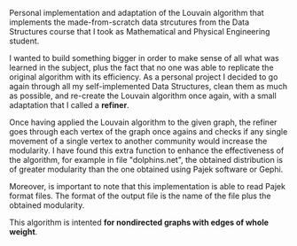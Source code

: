 Personal implementation and adaptation of the Louvain algorithm that implements the made-from-scratch data strcutures from the Data Structures course that I took as Mathematical and Physical Engineering student.

I wanted to build something bigger in order to make sense of all what was learned in the subject, plus the fact that no one was able to replicate the original algorithm with its efficiency. As a personal project I decided to go again through all my self-implemented Data Structures, clean them as much as possible, and re-create the Louvain algorithm once again, with a small adaptation that I called a **refiner**.

Once having applied the Louvain algorithm to the given graph, the refiner goes through each vertex of the graph once agains and checks if any single movement of a single vertex to another community would increase the modularity. I have found this extra function to enhance the effectiveness of the algorithm, for example in file "dolphins.net", the obtained distribution is of greater modularity than the one obtained using Pajek software or Gephi.

Moreover, is important to note that this implementation is able to read Pajek format files. The format of the output file is the name of the file plus the obtained modularity.

This algorithm is intented **for nondirected graphs with edges of whole weight**.

